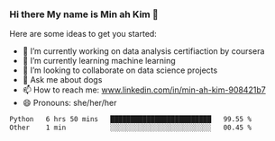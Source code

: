 ### Hi there My name is Min ah Kim 👋

Here are some ideas to get you started:

- 🔭 I’m currently working on data analysis certifiaction by coursera
- 🌱 I’m currently learning machine learning
- 👯 I’m looking to collaborate on data science projects
- 💬 Ask me about dogs
- 📫 How to reach me: www.linkedin.com/in/min-ah-kim-908421b7
- 😄 Pronouns: she/her/her

<!--START_SECTION:waka-->

```txt
Python   6 hrs 50 mins   █████████████████████████   99.55 %
Other    1 min           ░░░░░░░░░░░░░░░░░░░░░░░░░   00.45 %
```

<!--END_SECTION:waka-->
